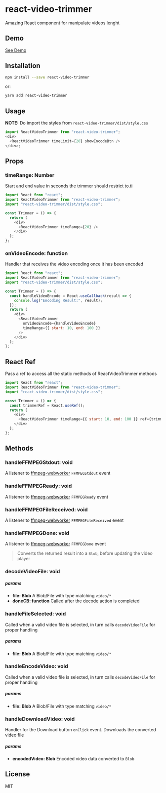 # react-video-trimmer

Amazing React component for manipulate videos lenght

## Demo

[See Demo](https://limistah.github.io/react-video-trimmer/)

## Installation

```bash
npm install --save react-video-trimmer
```

or:

```bash
yarn add react-video-trimmer
```

## Usage

**NOTE:** Do import the styles from `react-video-trimmer/dist/style.css`

```js
import ReactVideoTrimmer from "react-video-trimmer";
<div>
  <ReactVideoTrimmer timeLimit={20} showEncodeBtn />
</div>;
```

## Props

### timeRange: Number

Start and end value in seconds the trimmer should restrict to.ti

```js static
import React from "react";
import ReactVideoTrimmer from "react-video-trimmer";
import "react-video-trimmer/dist/style.css";

const Trimmer = () => {
  return (
    <div>
      <ReactVideoTrimmer timeRange={20} />
    </div>
  );
};
```

### onVideoEncode: function

Handler that receives the video encoding once it has been encoded

```js static
import React from "react";
import ReactVideoTrimmer from "react-video-trimmer";
import "react-video-trimmer/dist/style.css";

const Trimmer = () => {
  const handleVideoEncode = React.useCallback(result => {
    console.log("Encoding Result:", result);
  });
  return (
    <div>
      <ReactVideoTrimmer
        onVideoEncode={handleVideoEncode}
        timeRange={{ start: 10, end: 100 }}
      />
    </div>
  );
};
```

## React Ref

Pass a ref to access all the static methods of ReactVideoTrimmer methods

```js static
import React from "react";
import ReactVideoTrimmer from "react-video-trimmer";
import "react-video-trimmer/dist/style.css";

const Trimmer = () => {
  const trimmerRef = React.useRef();
  return (
    <div>
      <ReactVideoTrimmer timeRange={{ start: 10, end: 100 }} ref={trimmerRef} />
    </div>
  );
};
```

## Methods

### handleFFMPEGStdout: void

A listener to [ffmpeg-webworker](https://www.npmjs.com/package/ffmpeg-webworker)
`FFMPEGStdout` event

### handleFFMPEGReady: void

A listener to [ffmpeg-webworker](https://www.npmjs.com/package/ffmpeg-webworker)
`FFMPEGReady` event

### handleFFMPEGFileReceived: void

A listener to [ffmpeg-webworker](https://www.npmjs.com/package/ffmpeg-webworker)
`FFMPEGFileReceived` event

### handleFFMPEGDone: void

A listener to [ffmpeg-webworker](https://www.npmjs.com/package/ffmpeg-webworker)
`FFMPEGDone` event

> Converts the returned result into a `Blob`, before updating the video player

### decodeVideoFile: void

##### params

- **file: Blob** A Blob/File with type matching `video/*`
- **doneCB: function** Called after the decode action is completed

### handleFileSelected: void

Called when a valid video file is selected, in turn calls `decodeVideoFile` for
proper handling

##### params

- **file: Blob** A Blob/File with type matching `video/*`

### handleEncodeVideo: void

Called when a valid video file is selected, in turn calls `decodeVideoFile` for
proper handling

##### params

- **file: Blob** A Blob/File with type matching `video/*`

### handleDownloadVideo: void

Handler for the Download button `onClick` event. Downloads the converted video
file

##### params

- **encodedVideo: Blob** Encoded video data converted to `Blob`

## License

MIT
